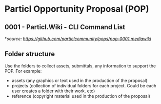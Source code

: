 # Particl Opportunity Proposal (POP)
## 0001 - Particl.Wiki - CLI Command List
**source: https://github.com/particlcommunity/pops/pop-0001.mediawiki*
## Folder structure
Use the folders to collect assets, submittals, any information to support the POP.
For example:
- assets (any graphics or text used in the production of the proposal)
- projects (collection of individual folders for each project. Could be each user creates a folder with their work, etc)
- reference (copyright material used in the production of the proposal)
